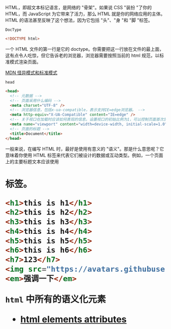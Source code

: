 HTML，即超文本标记语言，是网络的 "骨架"。如果说 CSS "装扮 "了你的 HTML，而 JavaScript 为它带来了活力，那么 HTML 就是你的网络应用的主体。HTML 的语法甚至反映了这个想法，因为它包括 "头"、"身 "和 "脚 "标签。

`DocType`

```html
<!DOCTYPE html>
```

一个 HTML 文件的第一行是它的 doctype。你需要把这一行放在文件的最上面，这有点令人吃惊，但它告诉老的浏览器，浏览器需要按照当前的 html 规范，以标准模式渲染页面。

[MDN 怪异模式和标准模式](https://developer.mozilla.org/zh-CN/docs/Web/HTML/Quirks_Mode_and_Standards_Mode)

`head`

```html
<head>
  <!-- 元数据 -->
  <!-- 页面采用什么编码 -->
  <meta charset="UTF-8" />
  <!-- 浏览器信息，包括x-ua-compatible，表示支持IE=edge浏览器。 -->
  <meta http-equiv="X-UA-Compatible" content="IE=edge" />
  <!-- 关于视口在加载时应该如何表现的信息。设置视口的初始比例为1，可以控制页面首次加载时的缩放级别。 -->
  <meta name="viewport" content="width=device-width, initial-scale=1.0" />
  <!-- 页面的标题 -->
  <title>Document</title>
</head>
```

一般来说，在编写 HTML 时，最好是使用有意义的 "语义"。那是什么意思呢？它意味着你使用 HTML 标签来代表它们被设计的数据或互动类型。例如，一个页面上的主要标题文本应该使用<h1>标签。

```html
<h1>this is h1</h1>
<h2>this is h2</h2>
<h3>this is h3</h3>
<h4>this is h4</h4>
<h5>this is h5</h5>
<h6>this is h6</h6>
<h7>123</h7>
<img src="https://avatars.githubusercontent.com/u/50107464?s=40&v=4" alt="" />
<em>强调一下</em>
```

`html` 中所有的语义化元素

- [html elements attributes](https://htmlreference.io/)
